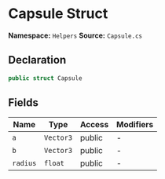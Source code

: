 # Capsule Struct

**Namespace:** `Helpers`
**Source:** `Capsule.cs`

## Declaration

```csharp
public struct Capsule
```

## Fields

| Name | Type | Access | Modifiers |
|------|------|--------|-----------|
| `a` | `Vector3` | public | - |
| `b` | `Vector3` | public | - |
| `radius` | `float` | public | - |

